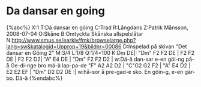 # Da dansar en going

{%abc%}
X:1
T:Dä dansar en göing
C:Trad
R:Långdans
Z:Patrik Månsson, 2008-07-04
O:Skåne
B:Omtyckta Skånska allspelslåtar
N:http://www.smus.se/earkiv/fmk/browselarge.php?lang=sw&katalogid=Upprop+19&bildnr=00086
D:Inspelad på skivan "Det dansar en Göing 2"
M:3/4
L:1/8
Q:1/4=100
K:Dm
DE|: "Dm" F2 F2 DE | F2 F2 DE | F2 F2 D2| "A" E4 DE | "Dm" F2 F2 D2 | 
w:Dä-ä dan-sar e-en göi-ng på-å Ge-di-nge bro mä-ä lap-pa-de
"F" A2 A2 D2 | "C"G2 G2 F2  | "A" E4 D2 | E2 E2 EF | "Dm" D2 D2 DE :|
w:hå-sor å pre-gad-e sko. En göin-g, e-en gär-bo. Dä-ä
{%endabc%}
